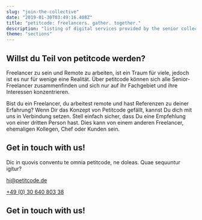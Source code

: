 ```yaml
---
slug: "join-the-collective"
date: "2019-01-30T03:49:16.408Z"
title: "petitcode: freelancers. gather. together."
description: "listing of digital services provided by the senior collective of petitcode."
theme: "sections"
---
```


<Sections>
<Section>
<Columns>
<ColumnContent>

# Willst du Teil von petitcode werden?

Freelancer zu sein und Remote zu arbeiten, ist ein Traum für viele, jedoch ist es nur für wenige eine Realität. Über petitcode können sich alle Senior-Freelancer zusammenfinden und sich nur auf ihr Fachgebiet und ihre Interessen konzentrieren.

Bist du ein Freelancer, du arbeitest remote und hast Referenzen zu deiner Erfahrung? Wenn Dir das Konzept von Petitcode gefällt, kannst Du dich mit uns in Verbindung setzen. Stell einfach sicher, dass Du eine Empfehlung von einer dritten Person hast. Dies kann von einem anderen Freelancer, ehemaligen Kollegen, Chef oder Kunden sein.

</ColumnContent>
<ColumnImage file="ruben-bagues-716364-unsplash.jpg" alt="a mobile application can be the easiest way to reach high numbers of customers">
</ColumnImage>
</Columns>
</Section>
<Section inverted>
<SectionContent>
<Grid>
<div>

# Get in touch with us!

Dic in quovis conventu te omnia petitcode, ne doleas. Quae sequuntur igitur?

<a href="mailto:hi@petitcode.de">hi@petitcode.de</a>

<a href="tel:+493064080338">+49 (0) 30 640 803 38</a>

</div>
<FreelancerForm />
</Grid>

# Get in touch with us!

<FreelancerForm />
</SectionContent>
</Section>
<Section>
<SectionContent>
<FreelancerForm />
</SectionContent>
</Section>
</Sections>
